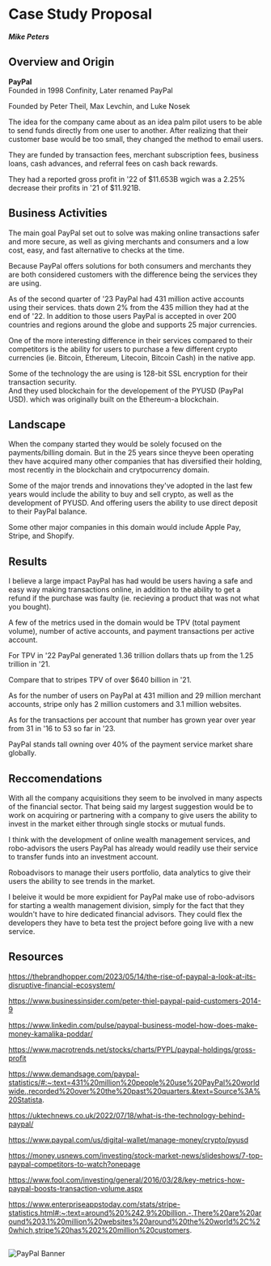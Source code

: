 # Case Study Proposal
***Mike Peters***
## Overview and Origin
**PayPal**\
Founded in 1998 Confinity, Later renamed PayPal

Founded by Peter Theil, Max Levchin, and Luke Nosek

The idea for the company came about as an idea palm pilot users to be able to send funds directly from one user to another. After realizing that their customer base would be too small, they changed the method to email users.

They are funded by transaction fees, merchant subscription fees, business loans, cash advances, and referral fees on cash back rewards.

They had a reported gross profit in '22 of $11.653B wgich was a 2.25% decrease their profits in '21 of $11.921B.

## Business Activities
The main goal PayPal set out to solve was making online transactions safer and more secure, as well as giving merchants and consumers and a low cost, easy, and fast alternative to checks at the time.

Because PayPal offers solutions for both consumers and merchants they are both considered customers with the difference being the services they are using.

As of the second quarter of '23 PayPal had 431 million active accounts using their services. thats down 2% from the 435 million they had at the end of '22. In addition to those users PayPal is accepted in over 200 countries and regions around the globe and supports 25 major currencies.

One of the more interesting difference in their services compared to their competitors is the ability for users to purchase a few different crypto currencies (ie. Bitcoin, Ethereum, Litecoin, Bitcoin Cash) in the native app.

Some of the technology the are using is 128-bit SSL encryption for their transaction security.\
And they used blockchain for the developement of the PYUSD (PayPal USD). which was originally built on the Ethereum-a blockchain.

## Landscape
When the company started they would be solely focused on the payments/billing domain. But in the 25 years since theyve been operating thev have acquired many other companies that has diversified their holding, most recently in the blockchain and crytpocurrency domain.

Some of the major trends and innovations they've adopted in the last few years would include the ability to buy and sell crypto, as well as the development of PYUSD. And offering users the ability to use direct deposit to their PayPal balance.

Some other major companies in this domain would include Apple Pay, Stripe, and Shopify.

## Results
I believe a large impact PayPal has had would be users having a safe and easy way making transactions online, in addition to the ability to get a refund if the purchase was faulty (ie. recieving a product that was not what you bought).

A few of the metrics used in the domain would be TPV (total payment volume), number of active accounts, and payment transactions per active account.

For TPV in '22 PayPal generated 1.36 trillion dollars thats up from the 1.25 trillion in '21.

Compare that to stripes TPV of over $640 billion in '21.

As for the number of users on PayPal at 431 million and 29 million merchant accounts, stripe only has 2 million customers and 3.1 million websites.

As for the transactions per account that number has grown year over year from 31 in '16 to 53 so far in '23.

PayPal stands tall owning over 40% of the payment service market share globally.

## Reccomendations
With all the company acquisitions they seem to be involved in many aspects of the  financial sector. That being said my largest suggestion would be to work on acquiring or partnering with a company to give users the ability to invest in the market either through single stocks or mutual funds.

I think with the development of online wealth management services, and robo-advisors the users PayPal has already would readily use their service to transfer funds into an investment account. 

Roboadvisors to manage their users portfolio, data analytics to give their users the ability to see trends in the market.

I beleive it would be more expidient for PayPal make use of robo-advisors for starting a wealth management division, simply for the fact that they wouldn't have to hire dedicated financial advisors. They could flex the developers they have to beta test the project before going live with a new service.

## Resources

https://thebrandhopper.com/2023/05/14/the-rise-of-paypal-a-look-at-its-disruptive-financial-ecosystem/

https://www.businessinsider.com/peter-thiel-paypal-paid-customers-2014-9

https://www.linkedin.com/pulse/paypal-business-model-how-does-make-money-kamalika-poddar/

https://www.macrotrends.net/stocks/charts/PYPL/paypal-holdings/gross-profit

https://www.demandsage.com/paypal-statistics/#:~:text=431%20million%20people%20use%20PayPal%20worldwide.,recorded%20over%20the%20past%20quarters.&text=Source%3A%20Statista.

https://uktechnews.co.uk/2022/07/18/what-is-the-technology-behind-paypal/

https://www.paypal.com/us/digital-wallet/manage-money/crypto/pyusd

https://money.usnews.com/investing/stock-market-news/slideshows/7-top-paypal-competitors-to-watch?onepage

https://www.fool.com/investing/general/2016/03/28/key-metrics-how-paypal-boosts-transaction-volume.aspx

https://www.enterpriseappstoday.com/stats/stripe-statistics.html#:~:text=around%20%242.9%20billion.-,There%20are%20around%203.1%20million%20websites%20around%20the%20world%2C%20which,stripe%20has%202%20million%20customers.

##
![PayPal Banner](https://github.com/Mpeters155/FinTech-Projects/assets/141880712/0af5b5ff-38bc-41c3-8960-51bddf2a32bf)
##
